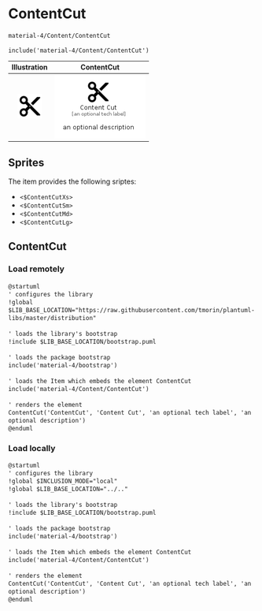 # ContentCut


```text
material-4/Content/ContentCut
```

```text
include('material-4/Content/ContentCut')
```



| Illustration | ContentCut |
| :---: | :---: |
| ![illustration for Illustration](../../material-4/Content/ContentCut.png) | ![illustration for ContentCut](../../material-4/Content/ContentCut.Local.png) |



## Sprites
The item provides the following sriptes:

- `<$ContentCutXs>`
- `<$ContentCutSm>`
- `<$ContentCutMd>`
- `<$ContentCutLg>`





## ContentCut

### Load remotely
```plantuml
@startuml
' configures the library
!global $LIB_BASE_LOCATION="https://raw.githubusercontent.com/tmorin/plantuml-libs/master/distribution"

' loads the library's bootstrap
!include $LIB_BASE_LOCATION/bootstrap.puml

' loads the package bootstrap
include('material-4/bootstrap')

' loads the Item which embeds the element ContentCut
include('material-4/Content/ContentCut')

' renders the element
ContentCut('ContentCut', 'Content Cut', 'an optional tech label', 'an optional description')
@enduml
```

### Load locally
```plantuml
@startuml
' configures the library
!global $INCLUSION_MODE="local"
!global $LIB_BASE_LOCATION="../.."

' loads the library's bootstrap
!include $LIB_BASE_LOCATION/bootstrap.puml

' loads the package bootstrap
include('material-4/bootstrap')

' loads the Item which embeds the element ContentCut
include('material-4/Content/ContentCut')

' renders the element
ContentCut('ContentCut', 'Content Cut', 'an optional tech label', 'an optional description')
@enduml
```

